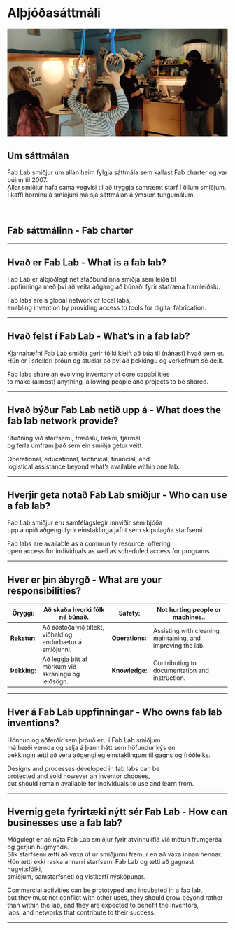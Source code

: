 # Alþjóðasáttmáli

![vantar mynd af fab charter](../assets/img/images/kaffihorn.png)

## Um sáttmálan

Fab Lab smiðjur um allan heim fylgja sáttmála sem kallast Fab charter og var búinn til 2007.<br> Allar smiðjur hafa sama vegvísi til að tryggja samræmt starf í öllum smiðjum.
<br>Í kaffi horninu á smiðjuni má sjá sáttmálan á ýmsum tungumálum.

<br>

## **Fab sáttmálinn - Fab charter**

---

## Hvað er Fab Lab - What is a fab lab?

Fab Lab er alþjóðlegt net staðbundinna smiðja sem leiða til <br>
uppfinninga með því að veita aðgang að búnaði fyrir stafræna framleiðslu.

Fab labs are a global network of local labs, <br>
enabling invention by providing access to tools for digital fabrication.

---

## Hvað felst í Fab Lab - What’s in a fab lab?

Kjarnahæfni Fab Lab smiðja gerir fólki kleift að búa til (nánast) hvað sem er. <br>
Hún er í sífelldri þróun og stuðlar að því að þekkingu og verkefnum sé deilt.

Fab labs share an evolving inventory of core capabilities <br>
to make (almost) anything, allowing people and projects to be shared.

---

## Hvað býður Fab Lab netið upp á - What does the fab lab network provide?

Stuðning við starfsemi, fræðslu, tækni, fjármál <br>
og ferla umfram það sem ein smiðja getur veitt.

Operational, educational, technical, financial, and <br>
logistical assistance beyond what’s available within one lab.

---

## Hverjir geta notað Fab Lab smiðjur - Who can use a fab lab?

Fab Lab smiðjur eru samfélagslegir innviðir sem bjóða <br>
upp á opið aðgengi fyrir einstaklinga jafnt sem skipulagða starfsemi.

Fab labs are available as a community resource, offering <br>
open access for individuals as well as scheduled access for programs

---

## Hver er þín ábyrgð - What are your responsibilities?

|  **Öryggi:** | Að skaða hvorki fólk né búnað.                             | **Safety:**     | Not hurting people or machines..                             |
| ------------ | ---------------------------------------------------------- | --------------- | ------------------------------------------------------------ |
| **Rekstur:** | Að aðstoða við tiltekt, viðhald og endurbætur á smiðjunni. | **Operations:** | Assisting with cleaning, maintaining, and improving the lab. |
| **Þekking:** | Að leggja þitt af mörkum við skráningu og leiðsögn.        | **Knowledge:**  | Contributing to documentation and instruction.               |
 
---

## Hver á Fab Lab uppfinningar - Who owns fab lab inventions?

Hönnun og aðferðir sem þróuð eru í Fab Lab smiðjum <br>
má bæði vernda og selja á þann hátt sem höfundur kýs en <br>
þekkingin ætti að vera aðgengileg einstaklingum til gagns og fróðleiks.

Designs and processes developed in fab labs can be <br>
protected and sold however an inventor chooses, <br>
but should remain available for individuals to use and learn from.

---

## Hvernig geta fyrirtæki nýtt sér Fab Lab - How can businesses use a fab lab?

Mögulegt er að nýta Fab Lab smiðjur fyrir atvinnulífið við mótun frumgerða og gerjun hugmynda. <br>
 Slík starfsemi ætti að vaxa út úr smiðjunni fremur en að vaxa innan hennar. <br>
 Hún ætti ekki raska annarri starfsemi Fab Lab og ætti að gagnast hugvitsfólki,<br>
smiðjum, samstarfsneti og vistkerfi nýsköpunar.

Commercial activities can be prototyped and incubated in a fab lab,<br>
 but they must not conflict with other uses, they should grow beyond rather<br>
  than within the lab, and they are expected to benefit the inventors, <br>
  labs, and networks that contribute to their success.

---

